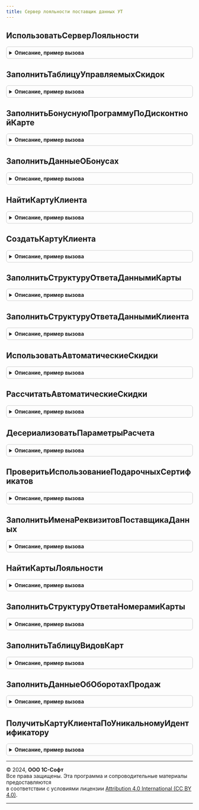 ```yaml
---
title: Сервер лояльности поставщик данных УТ
---
```



## ИспользоватьСерверЛояльности
<details style="margin: 1em 0; padding: 0.5em; border: 1px solid #ccc; border-radius: 6px;">

<summary style="font-weight: bold; cursor: pointer;">Описание, пример вызова</summary>

```bsl

// Проверяет использование библиотеки сервера лояльности
//
// Параметры:
//  Ответ - HTTPСервисОтвет - ответ сервера лояльности
//  Результат - Булево - Истина, если Сервер лояльности используется, Ложь - если не используется.
//
Процедура ИспользоватьСерверЛояльности(Ответ, Результат) Экспорт
```

Пример вызова
```bsl
СерверЛояльностиПоставщикДанныхУТ.ИспользоватьСерверЛояльности(Ответ, Результат) 
```
</details>

## ЗаполнитьТаблицуУправляемыхСкидок
<details style="margin: 1em 0; padding: 0.5em; border: 1px solid #ccc; border-radius: 6px;">

<summary style="font-weight: bold; cursor: pointer;">Описание, пример вызова</summary>

```bsl

// Заполняет список управляемых скидок
//
// Параметры:
//  Результат - Неопределено, ТаблицаЗначений - возвращаемое значение
//
Процедура ЗаполнитьТаблицуУправляемыхСкидок(Результат) Экспорт
```

Пример вызова
```bsl
СерверЛояльностиПоставщикДанныхУТ.ЗаполнитьТаблицуУправляемыхСкидок(Результат) 
```
</details>

## ЗаполнитьБонуснуюПрограммуПоДисконтнойКарте
<details style="margin: 1em 0; padding: 0.5em; border: 1px solid #ccc; border-radius: 6px;">

<summary style="font-weight: bold; cursor: pointer;">Описание, пример вызова</summary>

```bsl

// Заполняет бонусную программу по дисконтной карте покупателя
//
// Параметры:
//  ДисконтнаяКарта - ОпределяемыйТип.КартаЛояльностиСерверЛояльности -
//                    карта лояльности, по которой будут заполнены данные о бонусах
//  БонуснаяПрограмма - ОпределяемыйТип.БонуснаяПрограммаСерверЛояльности - Бонусная программа лояльности
//
Процедура ЗаполнитьБонуснуюПрограммуПоДисконтнойКарте(ДисконтнаяКарта, БонуснаяПрограмма) Экспорт
```

Пример вызова
```bsl
СерверЛояльностиПоставщикДанныхУТ.ЗаполнитьБонуснуюПрограммуПоДисконтнойКарте(ДисконтнаяКарта, БонуснаяПрограмма) 
```
</details>

## ЗаполнитьДанныеОБонусах
<details style="margin: 1em 0; padding: 0.5em; border: 1px solid #ccc; border-radius: 6px;">

<summary style="font-weight: bold; cursor: pointer;">Описание, пример вызова</summary>

```bsl

// Заполняет структуру ответа Сервера лояльности данными об остатках бонусных баллов
//
// Параметры:
//  ДисконтнаяКарта - ОпределяемыйТип.КартаЛояльностиСерверЛояльности -
//                    карта лояльности, по которой будут заполнены данные о бонусах
//  СтруктураОтвета - см. СерверЛояльностиПоставщикДанных.ПолучитьСтруктуруОтвета
//
Процедура ЗаполнитьДанныеОБонусах(ДисконтнаяКарта, СтруктураОтвета) Экспорт
```

Пример вызова
```bsl
СерверЛояльностиПоставщикДанныхУТ.ЗаполнитьДанныеОБонусах(ДисконтнаяКарта, СтруктураОтвета) 
```
</details>

## НайтиКартуКлиента
<details style="margin: 1em 0; padding: 0.5em; border: 1px solid #ccc; border-radius: 6px;">

<summary style="font-weight: bold; cursor: pointer;">Описание, пример вызова</summary>

```bsl

// Производит поиск карты клиента по параметрам, полученным через HTTP-сервис
//
// Параметры:
//  Данные - Структура - структура, содержащая в себе параметры клиента:
//    * ИдентификаторКартыКлиента - Строка - код карты лояльности
//    * Клиент - Строка - ФИО владельца карты
//    * АдресЭП - Строка - адрес электронной почты владельца карты
//    * НомерТелефона - Строка - номер телефона владельца карты
//  Результат - ОпределяемыйТип.КартаЛояльностиСерверЛояльности, Неопределено - дисконтная карта клиента
//
Процедура НайтиКартуКлиента(Данные, Результат = Неопределено) Экспорт
```

Пример вызова
```bsl
СерверЛояльностиПоставщикДанныхУТ.НайтиКартуКлиента(Данные, Результат);
```
</details>

## СоздатьКартуКлиента
<details style="margin: 1em 0; padding: 0.5em; border: 1px solid #ccc; border-radius: 6px;">

<summary style="font-weight: bold; cursor: pointer;">Описание, пример вызова</summary>

```bsl

// Создает карты клиента
//
// Параметры:
//  ДанныеКарты - см. СерверЛояльностиПоставщикДанныхПереопределяемый.СоздатьКартуКлиента.ДанныеКарты
//  Результат - ОпределяемыйТип.КартаЛояльностиСерверЛояльности, Неопределено - содержит значение,
//				в котором будет храниться ссылка на созданную карту лояльности.
//  ДругойКлиент - СправочникСсылка.Контрагенты - контрагент с совпадающим e-mail, но другим телефоном
//  ОписаниеОшибки - Строка - возвращаемое значение
//
Процедура СоздатьКартуКлиента(ДанныеКарты, Результат = Неопределено, ДругойКлиент = Неопределено, ОписаниеОшибки = "") Экспорт
```

Пример вызова
```bsl
СерверЛояльностиПоставщикДанныхУТ.СоздатьКартуКлиента(ДанныеКарты, Результат, ДругойКлиент, ОписаниеОшибки);
```
</details>

## ЗаполнитьСтруктуруОтветаДаннымиКарты
<details style="margin: 1em 0; padding: 0.5em; border: 1px solid #ccc; border-radius: 6px;">

<summary style="font-weight: bold; cursor: pointer;">Описание, пример вызова</summary>

```bsl

// Заполняет структуру ответа HTTP-сервиса данными дисконтной карты
//
// Параметры:
//  ДисконтнаяКарта - ОпределяемыйТип.КартаЛояльностиСерверЛояльности
//  СтруктураОтвета - см. СерверЛояльностиПоставщикДанных.ПолучитьСтруктуруОтвета
//  КартаСуществует - Булево
//
Процедура ЗаполнитьСтруктуруОтветаДаннымиКарты(ДисконтнаяКарта, СтруктураОтвета, КартаСуществует = Ложь) Экспорт
```

Пример вызова
```bsl
СерверЛояльностиПоставщикДанныхУТ.ЗаполнитьСтруктуруОтветаДаннымиКарты(ДисконтнаяКарта, СтруктураОтвета, КартаСуществует);
```
</details>

## ЗаполнитьСтруктуруОтветаДаннымиКлиента
<details style="margin: 1em 0; padding: 0.5em; border: 1px solid #ccc; border-radius: 6px;">

<summary style="font-weight: bold; cursor: pointer;">Описание, пример вызова</summary>

```bsl

// Заполняет структуру ответа HTTP-сервиса данными клиента
//
// Параметры:
//  Клиент - СправочникСсылка.Контрагенты
//  СтруктураОтвета - см. СерверЛояльностиПоставщикДанных.ПолучитьСтруктуруОтвета
//
Процедура ЗаполнитьСтруктуруОтветаДаннымиКлиента(Клиент, СтруктураОтвета) Экспорт
```

Пример вызова
```bsl
СерверЛояльностиПоставщикДанныхУТ.ЗаполнитьСтруктуруОтветаДаннымиКлиента(Клиент, СтруктураОтвета) 
```
</details>

## ИспользоватьАвтоматическиеСкидки
<details style="margin: 1em 0; padding: 0.5em; border: 1px solid #ccc; border-radius: 6px;">

<summary style="font-weight: bold; cursor: pointer;">Описание, пример вызова</summary>

```bsl

// Возвращает данные об использовании автоматических скидок
//
// Параметры:
//  Результат - Булево - Истина, автоматические скидки используются,
//						 Ложь, автоматические скидки не используются.
//
Процедура ИспользоватьАвтоматическиеСкидки(Результат) Экспорт
```

Пример вызова
```bsl
СерверЛояльностиПоставщикДанныхУТ.ИспользоватьАвтоматическиеСкидки(Результат) 
```
</details>

## РассчитатьАвтоматическиеСкидки
<details style="margin: 1em 0; padding: 0.5em; border: 1px solid #ccc; border-radius: 6px;">

<summary style="font-weight: bold; cursor: pointer;">Описание, пример вызова</summary>

```bsl

// Рассчитывает автоматические скидки
//
// Параметры:
//  ПараметрыРасчета - Структура - см. ДесериализоватьПараметрыРасчета
//  Результат - Структура - структура данных с рассчитанными автоматическими скидками.
//
Процедура РассчитатьАвтоматическиеСкидки(ПараметрыРасчета, Результат) Экспорт
```

Пример вызова
```bsl
СерверЛояльностиПоставщикДанныхУТ.РассчитатьАвтоматическиеСкидки(ПараметрыРасчета, Результат) 
```
</details>

## ДесериализоватьПараметрыРасчета
<details style="margin: 1em 0; padding: 0.5em; border: 1px solid #ccc; border-radius: 6px;">

<summary style="font-weight: bold; cursor: pointer;">Описание, пример вызова</summary>

```bsl

// Десериализует параметры расчета автоматических скидок, полученными в формате JSON
//
// Параметры:
//  ВходящиеДанные - Строка - содержит строковое значение тела запроса в формате JSON.
//  Результат - Структура - структура данных с десереализованными параметрами расчета автоматических скидок:
//    * ВходныеПараметры				 - Структура:
//       * ТолькоПредварительныйРасчет - Булево
//    * Товары							 - ТаблицаЗначений
//    * ВалютаУправленческогоУчета		 - СправочникСсылка.Валюты
//    * Пользователь					 - Неопределено
//    * ТекущаяДата						 - Дата
//    * Дата							 - Дата
//    * ТолькоСообщенияПослеОформления	 - Булево
//    * Регистратор						 - ДокументСсылка.ЧекККМ
//    * Ссылка							 - ДокументСсылка.ЧекККМ
//    * СуммаВключаетНДС				 - Булево
//    * СкидкиРассчитаны				 - Булево
//    * ДисконтнаяКарта					 - СправочникСсылка.КартыЛояльности
//    * ВидДисконтнойКарты				 - Неопределено
//    * Контрагент						 - Неопределено
//    * ПроцентСкидкиПоДисконтнойКарте	 - Число
//    * Склад							 - Неопределено
//    * ВалютаДокумента					 - Неопределено
//    * ВидЦен							 - СправочникСсылка.ВидыЦен
//    * ВалютаДокумента					 - СправочникСсылка.Валюты
//
Процедура ДесериализоватьПараметрыРасчета(ВходящиеДанные, Результат) Экспорт
```

Пример вызова
```bsl
СерверЛояльностиПоставщикДанныхУТ.ДесериализоватьПараметрыРасчета(ВходящиеДанные, Результат) 
```
</details>

## ПроверитьИспользованиеПодарочныхСертификатов
<details style="margin: 1em 0; padding: 0.5em; border: 1px solid #ccc; border-radius: 6px;">

<summary style="font-weight: bold; cursor: pointer;">Описание, пример вызова</summary>

```bsl

// Проверяет использование функции оплаты подарочными сертификатами
//
// Параметры:
//  Результат - Булево - переменная, в которую будет записан результат проверки использования
//			 функции оплаты подарочными сертификатами.
//
Процедура ПроверитьИспользованиеПодарочныхСертификатов(Результат) Экспорт
```

Пример вызова
```bsl
СерверЛояльностиПоставщикДанныхУТ.ПроверитьИспользованиеПодарочныхСертификатов(Результат) 
```
</details>

## ЗаполнитьИменаРеквизитовПоставщикаДанных
<details style="margin: 1em 0; padding: 0.5em; border: 1px solid #ccc; border-radius: 6px;">

<summary style="font-weight: bold; cursor: pointer;">Описание, пример вызова</summary>

```bsl

// Заполняет полученную структуру реквизитов именами реквизитов документа продажи (ЧекККМ)
//
// Параметры:
//  ИменаРеквизитов - Структура:
//    * ИмяРеквизитаДисконтнаяКарта - Строка
//    * ИмяРеквизитаТаблицаОплата - Строка
//    * ИмяРеквизитаПодарочныйСертификат - Строка
//    * ИмяРеквизитаСерийныйНомер - Строка
//    * ИмяРеквизитаСуммаБонусов - Строка
//    * ИмяРеквизитаТаблицаПогашенияСертификатов - Строка
//    * ИмяРеквизитаСуммаПогашенияСертификата - Строка
//
Процедура ЗаполнитьИменаРеквизитовПоставщикаДанных(ИменаРеквизитов) Экспорт
```

Пример вызова
```bsl
СерверЛояльностиПоставщикДанныхУТ.ЗаполнитьИменаРеквизитовПоставщикаДанных(ИменаРеквизитов) 
```
</details>

## НайтиКартыЛояльности
<details style="margin: 1em 0; padding: 0.5em; border: 1px solid #ccc; border-radius: 6px;">

<summary style="font-weight: bold; cursor: pointer;">Описание, пример вызова</summary>

```bsl

// Заполняет структуру ответа HTTP-сервиса данными найденных карт
//
// Параметры:
//  ПараметрыМетода - Структура - структура, содержащая в себе параметры поиска карт:
//    * ИдентификаторКартыКлиента - Строка - код карты лояльности
//    * НомерТелефона - Строка - номер телефона или последняя часть номера телефона для поиска
//    * АдресЭП - Строка - адрес электронной почты владельца карты для поиска
//  СтруктураОтвета - см. СерверЛояльностиПоставщикДанных.ПолучитьСтруктуруОтвета
//
Процедура НайтиКартыЛояльности(ПараметрыМетода, СтруктураОтвета) Экспорт
```

Пример вызова
```bsl
СерверЛояльностиПоставщикДанныхУТ.НайтиКартыЛояльности(ПараметрыМетода, СтруктураОтвета) 
```
</details>

## ЗаполнитьСтруктуруОтветаНомерамиКарты
<details style="margin: 1em 0; padding: 0.5em; border: 1px solid #ccc; border-radius: 6px;">

<summary style="font-weight: bold; cursor: pointer;">Описание, пример вызова</summary>

```bsl

// Заполняет структуру ответа HTTP-сервиса номерами и уникальным идентификатором дисконтной карты
//
// Параметры:
//  КартаКлиента - ОпределяемыйТип.КартаЛояльностиСерверЛояльности
//  СтруктураОтвета - см. СерверЛояльностиПоставщикДанных.ПолучитьСтруктуруОтвета
//
Процедура ЗаполнитьСтруктуруОтветаНомерамиКарты(КартаКлиента, СтруктураОтвета) Экспорт
```

Пример вызова
```bsl
СерверЛояльностиПоставщикДанныхУТ.ЗаполнитьСтруктуруОтветаНомерамиКарты(КартаКлиента, СтруктураОтвета) 
```
</details>

## ЗаполнитьТаблицуВидовКарт
<details style="margin: 1em 0; padding: 0.5em; border: 1px solid #ccc; border-radius: 6px;">

<summary style="font-weight: bold; cursor: pointer;">Описание, пример вызова</summary>

```bsl

// Заполняет список видов карт
//
// Параметры:
//  Результат - Неопределено, ТаблицаЗначений - возвращаемое значение
//
Процедура ЗаполнитьТаблицуВидовКарт(Результат) Экспорт
```

Пример вызова
```bsl
СерверЛояльностиПоставщикДанныхУТ.ЗаполнитьТаблицуВидовКарт(Результат) 
```
</details>

## ЗаполнитьДанныеОбОборотахПродаж
<details style="margin: 1em 0; padding: 0.5em; border: 1px solid #ccc; border-radius: 6px;">

<summary style="font-weight: bold; cursor: pointer;">Описание, пример вызова</summary>

```bsl

// Заполняет структуру ответа Сервера лояльности данными об оборотах
//
// Параметры:
//  ДисконтнаяКарта - ОпределяемыйТип.КартаЛояльностиСерверЛояльности -
//                    карта лояльности, по которой будут заполнены данные о бонусах
//  СтруктураОтвета - см. СерверЛояльностиПоставщикДанных.ПолучитьСтруктуруОтвета
//
Процедура ЗаполнитьДанныеОбОборотахПродаж(ДисконтнаяКарта, СтруктураОтвета) Экспорт
```

Пример вызова
```bsl
СерверЛояльностиПоставщикДанныхУТ.ЗаполнитьДанныеОбОборотахПродаж(ДисконтнаяКарта, СтруктураОтвета) 
```
</details>

## ПолучитьКартуКлиентаПоУникальномуИдентификатору
<details style="margin: 1em 0; padding: 0.5em; border: 1px solid #ccc; border-radius: 6px;">

<summary style="font-weight: bold; cursor: pointer;">Описание, пример вызова</summary>

```bsl

// Заполняет карту лояльности клиента
//
// Параметры:
//  СтрокаУникальногоИдентификатора - Строка - уникальный идентификатор карты,
//  КартаКлиента - СправочникСсылка.КартыЛояльности - карта клиента
//
Процедура ПолучитьКартуКлиентаПоУникальномуИдентификатору(СтрокаУникальногоИдентификатора, КартаКлиента) Экспорт
```

Пример вызова
```bsl
СерверЛояльностиПоставщикДанныхУТ.ПолучитьКартуКлиентаПоУникальномуИдентификатору(СтрокаУникальногоИдентификатора, КартаКлиента) 
```
</details>

---

© 2024, **ООО 1С-Софт**  
Все права защищены. Эта программа и сопроводительные материалы предоставляются  
в соответствии с условиями лицензии [Attribution 4.0 International (CC BY 4.0)](https://creativecommons.org/licenses/by/4.0/legalcode).

---
